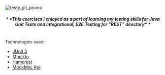 
![testy_git_promo](https://user-images.githubusercontent.com/85828070/167006209-c2522fc7-0fe6-4acc-9547-6b3b29e9b2b0.jpg)


<h5><p align="center", font-weight="bold", font-weight="900">* *This exercises I enjoyed as a part of learning my testing skills for Java Unit Tests and Integrational, E2E Testing for "REST" directory* *</p></h3>
<br>
Technologies used:

 * [JUnit 5](https://junit.org/junit5/) <br>
 * [Mocikto](https://site.mockito.org/)<br>
 * [Hamcrest](http://hamcrest.org/)<br>
 * [MockMvc Api](https://docs.spring.io/spring-framework/docs/current/javadoc-api/org/springframework/test/web/servlet/MockMvc.html)











